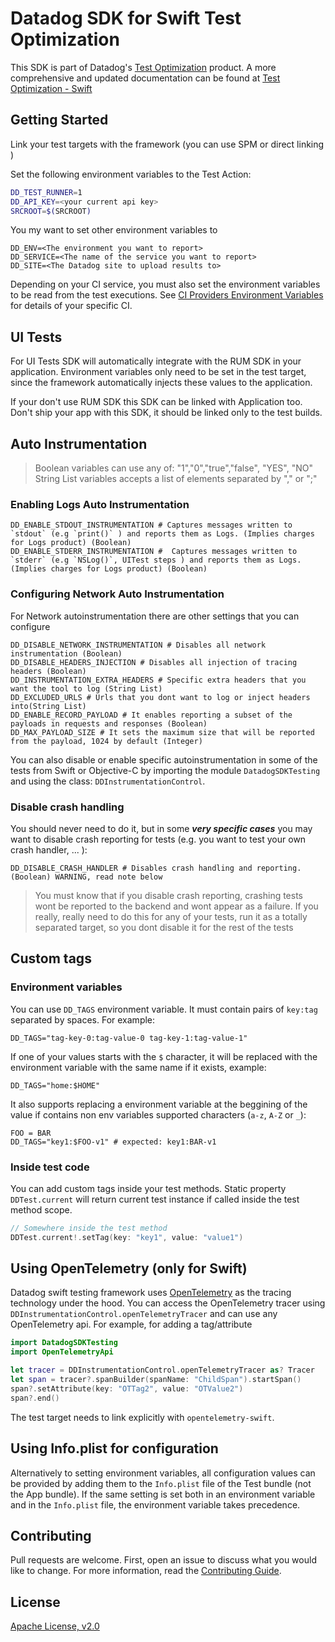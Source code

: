 # Datadog SDK for Swift Test Optimization

This SDK is part of Datadog's [Test Optimization](https://docs.datadoghq.com/tests/) product.
A more comprehensive and updated documentation can be found at [Test Optimization - Swift](https://docs.datadoghq.com/tests/setup/swift/) 

## Getting Started

Link your test targets with the framework (you can use SPM or direct linking )

Set the following environment variables to the Test Action:

```sh
DD_TEST_RUNNER=1
DD_API_KEY=<your current api key>
SRCROOT=$(SRCROOT)
```

You my want to set other environment variables to

```shell
DD_ENV=<The environment you want to report>
DD_SERVICE=<The name of the service you want to report>
DD_SITE=<The Datadog site to upload results to>
```

Depending on your CI service, you must also set the environment variables to be read from the test executions. See [CI Providers Environment Variables](https://docs.datadoghq.com/tests/setup/swift/#ci-provider-environment-variables) for details of your specific CI.

## UI Tests

For UI Tests SDK will automatically integrate with the RUM SDK in your application. Environment variables only need to be set in the test target, since the framework automatically injects these values to the application.

If your don't use RUM SDK this SDK can be linked with Application too. Don't ship your app with this SDK, it should be linked only to the test builds.

## Auto Instrumentation

>Boolean variables can use any of: "1","0","true","false", "YES", "NO"
>String List variables accepts a list of elements separated by "," or ";"

### Enabling Logs Auto Instrumentation

```shell
DD_ENABLE_STDOUT_INSTRUMENTATION # Captures messages written to `stdout` (e.g `print()` ) and reports them as Logs. (Implies charges for Logs product) (Boolean)
DD_ENABLE_STDERR_INSTRUMENTATION #  Captures messages written to `stderr` (e.g `NSLog()`, UITest steps ) and reports them as Logs. (Implies charges for Logs product) (Boolean)
```

### Configuring Network Auto Instrumentation

For Network autoinstrumentation there are other settings that you can configure

```shell
DD_DISABLE_NETWORK_INSTRUMENTATION # Disables all network instrumentation (Boolean)
DD_DISABLE_HEADERS_INJECTION # Disables all injection of tracing headers (Boolean)
DD_INSTRUMENTATION_EXTRA_HEADERS # Specific extra headers that you want the tool to log (String List)
DD_EXCLUDED_URLS # Urls that you dont want to log or inject headers into(String List)
DD_ENABLE_RECORD_PAYLOAD # It enables reporting a subset of the payloads in requests and responses (Boolean)
DD_MAX_PAYLOAD_SIZE # It sets the maximum size that will be reported from the payload, 1024 by default (Integer)
```

You can also disable or enable specific autoinstrumentation in some of the tests from Swift or Objective-C by importing the module `DatadogSDKTesting` and using the class: `DDInstrumentationControl`.

### Disable crash handling

You should never need to do it, but in some ***very specific cases*** you may want to disable crash reporting for tests (e.g. you want to test your own crash handler, ... ):
```shell
DD_DISABLE_CRASH_HANDLER # Disables crash handling and reporting. (Boolean) WARNING, read note below
```
> You must know that if you disable crash reporting, crashing tests wont be reported to the backend and wont appear as a failure. If you really, really need to do this for any of your tests, run it as a totally separated target, so you dont disable it for the rest of the tests

## Custom tags

### Environment variables

You can use `DD_TAGS` environment variable. It must contain pairs of `key:tag` separated by spaces. For example:

```shell
DD_TAGS="tag-key-0:tag-value-0 tag-key-1:tag-value-1"
```

If one of your values starts with the `$` character, it will be replaced with the environment variable with the same name if it exists, example:

```shell
DD_TAGS="home:$HOME"
```
It also supports replacing a environment variable at the beggining of the value if contains non env variables supported characters (`a-z`,  `A-Z` or `_`):

```shell
FOO = BAR
DD_TAGS="key1:$FOO-v1" # expected: key1:BAR-v1
```

### Inside test code

You can add custom tags inside your test methods. Static property `DDTest.current` will return current test instance if called inside the test method scope.

```swift
// Somewhere inside the test method
DDTest.current!.setTag(key: "key1", value: "value1")
```

## Using OpenTelemetry (only for Swift)

Datadog swift testing framework uses [OpenTelemetry](https://github.com/open-telemetry/opentelemetry-swift) as the tracing technology under the hood. You can access the OpenTelemetry tracer using `DDInstrumentationControl.openTelemetryTracer` and can use any OpenTelemetry api. For example, for adding a tag/attribute

```swift
import DatadogSDKTesting
import OpenTelemetryApi

let tracer = DDInstrumentationControl.openTelemetryTracer as? Tracer
let span = tracer?.spanBuilder(spanName: "ChildSpan").startSpan()
span?.setAttribute(key: "OTTag2", value: "OTValue2")
span?.end()
```

The test target needs to link explicitly with `opentelemetry-swift`.

## Using Info.plist for configuration

Alternatively to setting environment variables, all configuration values can be provided by adding them to the `Info.plist` file of the Test bundle (not the App bundle). If the same setting is set both in an environment variable and in the `Info.plist` file, the environment variable takes precedence.

## Contributing

Pull requests are welcome. First, open an issue to discuss what you would like to change. For more information, read the [Contributing Guide](CONTRIBUTING.md).

## License

[Apache License, v2.0](LICENSE)

